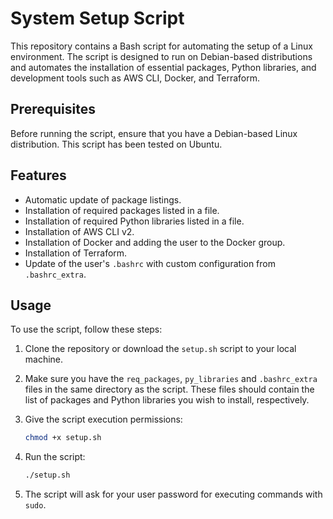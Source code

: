# System Setup Script

This repository contains a Bash script for automating the setup of a Linux environment. The script is designed to run on Debian-based distributions and automates the installation of essential packages, Python libraries, and development tools such as AWS CLI, Docker, and Terraform.

## Prerequisites

Before running the script, ensure that you have a Debian-based Linux distribution. This script has been tested on Ubuntu.

## Features

- Automatic update of package listings.
- Installation of required packages listed in a file.
- Installation of required Python libraries listed in a file.
- Installation of AWS CLI v2.
- Installation of Docker and adding the user to the Docker group.
- Installation of Terraform.
- Update of the user's `.bashrc` with custom configuration from `.bashrc_extra`.

## Usage

To use the script, follow these steps:

1. Clone the repository or download the `setup.sh` script to your local machine.
2. Make sure you have the `req_packages`, `py_libraries` and `.bashrc_extra` files in the same directory as the script. These files should contain the list of packages and Python libraries you wish to install, respectively.
3. Give the script execution permissions:

    ```sh
    chmod +x setup.sh
    ```

4. Run the script:

    ```sh
    ./setup.sh
    ```

5. The script will ask for your user password for executing commands with `sudo`.
